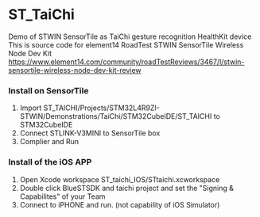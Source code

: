 # ST_TaiChi
Demo of STWIN SensorTile as TaiChi gesture recognition HealthKit device
This is source code for element14 RoadTest
STWIN SensorTile Wireless Node Dev Kit
https://www.element14.com/community/roadTestReviews/3467/l/stwin-sensortile-wireless-node-dev-kit-review
### Install on SensorTile 
1. Import ST_TAICHI/Projects/STM32L4R9ZI-STWIN/Demonstrations/TaiChi/STM32CubeIDE/ST_TAICHI to STM32CubeIDE
2. Connect STLINK-V3MINI to SensorTile box
3. Complier and Run

### Install of the iOS APP
1. Open Xcode workspace ST_taichi_IOS/STtaichi.xcworkspace
2. Double click BlueSTSDK and taichi project and set the "Signing & Capabilites" of your Team
3. Connect to iPHONE and run. (not capability of iOS Simulator)



